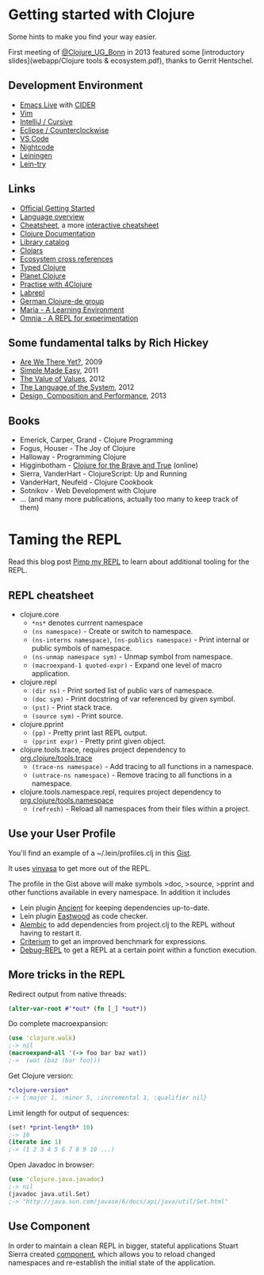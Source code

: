 # Getting started with Clojure

Some hints to make you find your way easier.

First meeting of
[@Clojure_UG_Bonn](https://twitter.com/Clojure_UG_Bonn) in 2013
featured some [introductory slides](webapp/Clojure tools &
ecosystem.pdf), thanks to Gerrit Hentschel.


## Development Environment

* [Emacs Live](https://overtone.github.io/emacs-live/) with [CIDER](https://cider.readthedocs.io)
* [Vim](https://github.com/tpope/vim-fireplace)
* [IntelliJ / Cursive](https://cursiveclojure.com/)
* [Eclipse / Counterclockwise](https://ccw-ide.org)
* [VS Code](https://marketplace.visualstudio.com/items?itemName=avli.clojure)
* [Nightcode](https://sekao.net/nightcode/)
* [Leiningen](https://leiningen.org/)
* [Lein-try](https://github.com/rkneufeld/lein-try)

## Links

* [Official Getting Started](http://clojure.org/getting_started)
* [Language overview](http://java.ociweb.com/mark/clojure/article.html)
* [Cheatsheet](http://clojure.org/cheatsheet), a more [interactive cheatsheet](https://conj.io/)
* [Clojure Documentation](http://clojure-doc.org/)
* [Library catalog](http://www.clojure-toolbox.com/)
* [Clojars](https://clojars.org/)
* [Ecosystem cross references](http://crossclj.info/)
* [Typed Clojure](http://typedclojure.org)
* [Planet Clojure](http://planet.clojure.in/)
* [Practise with 4Clojure](http://www.4clojure.com/)
* [Labrepl](https://github.com/relevance/labrepl)
* [German Clojure-de group](https://groups.google.com/forum/#!forum/clojure-de)
* [Maria - A Learning Environment](https://www.maria.cloud/)
* [Omnia - A REPL for experimentation](https://github.com/AvramRobert/omnia)

## Some fundamental talks by Rich Hickey

* [Are We There Yet?](http://www.infoq.com/presentations/Are-We-There-Yet-Rich-Hickey), 2009
* [Simple Made Easy](http://www.infoq.com/presentations/Simple-Made-Easy), 2011
* [The Value of Values](http://www.infoq.com/presentations/Value-Values), 2012
* [The Language of the System](http://www.youtube.com/watch?v=ROor6_NGIWU), 2012
* [Design, Composition and Performance](http://www.infoq.com/presentations/Design-Composition-Performance), 2013

## Books

* Emerick, Carper, Grand - Clojure Programming
* Fogus, Houser - The Joy of Clojure
* Halloway - Programming Clojure
* Higginbotham - [Clojure for the Brave and True](http://www.braveclojure.com/) (online)
* Sierra, VanderHart - ClojureScript: Up and Running
* VanderHart, Neufeld - Clojure Cookbook
* Sotnikov - Web Development with Clojure
* ... (and many more publications, actually too many to keep track of them)

# Taming the REPL

Read this blog post [Pimp my REPL](http://dev.solita.fi/2014/03/18/pimp-my-repl.html)
to learn about additional tooling for the REPL.

## REPL cheatsheet

* clojure.core
  * `*ns*` denotes currrent namespace
  * `(ns namespace)` - Create or switch to namespace.
  * `(ns-interns namespace)`, `(ns-publics namespace)` - Print internal or public symbols of namespace.
  * `(ns-unmap namespace sym)` - Unmap symbol from namespace.
  * `(macroexpand-1 quoted-expr)` - Expand one level of macro application.
* clojure.repl
  * `(dir ns)` - Print sorted list of public vars of namespace.
  * `(doc sym)` - Print docstring of var referenced by given symbol.
  * `(pst)` - Print stack trace.
  * `(source sym)` - Print source.
* clojure.pprint
  * `(pp)` - Pretty print last REPL output.
  * `(pprint expr)` - Pretty print given object.
* clojure.tools.trace, requires project dependency to [org.clojure/tools.trace](https://github.com/clojure/tools.trace)
  * `(trace-ns namespace)` - Add tracing to all functions in a namespace.
  * `(untrace-ns namespace)` - Remove tracing to all functions in a namespace.
* clojure.tools.namespace.repl, requires project dependency to [org.clojure/tools.namespace](https://github.com/clojure/tools.namespace)
  * `(refresh)` - Reload all namespaces from their files within a project.

## Use your User Profile

You'll find an example of a ~/.lein/profiles.clj in this [Gist](https://gist.github.com/friemen/5153156d765265fe5c13).

It uses [vinyasa](https://github.com/zcaudate/vinyasa) to get more out of the REPL.

The profile in the Gist above will make symbols >doc, >source, >pprint and other functions
available in every namespace. In addition it includes
 * Lein plugin [Ancient](https://github.com/xsc/lein-ancient) for keeping dependencies up-to-date.
 * Lein plugin [Eastwood](https://github.com/jonase/eastwood) as code checker.
 * [Alembic](https://github.com/pallet/alembic) to add dependencies from project.clj to the REPL without having to restart it.
 * [Criterium](https://github.com/hugoduncan/criterium) to get an improved benchmark for expressions.
 * [Debug-REPL](https://github.com/georgejahad/debug-repl) to get a REPL at a certain point within a function execution.

## More tricks in the REPL

Redirect output from native threads:

```clojure
(alter-var-root #'*out* (fn [_] *out*))
```

Do complete macroexpansion:

```clojure
(use 'clojure.walk)
;-> nil
(macroexpand-all '(-> foo bar baz wat))
;->  (wat (baz (bar foo)))
```

Get Clojure version:

```clojure
*clojure-version*
;-> {:major 1, :minor 5, :incremental 1, :qualifier nil}
```

Limit length for output of sequences:

```clojure
(set! *print-length* 10)
;-> 10
(iterate inc 1)
;-> (1 2 3 4 5 6 7 8 9 10 ...)
```

Open Javadoc in browser:

```clojure
(use 'clojure.java.javadoc)
;-> nil
(javadoc java.util.Set)
;-> "http://java.sun.com/javase/6/docs/api/java/util/Set.html"
```

## Use Component

In order to maintain a clean REPL in bigger, stateful applications
Stuart Sierra created
[component](https://github.com/stuartsierra/component), which allows
you to reload changed namespaces and re-establish the initial state of
the application.
